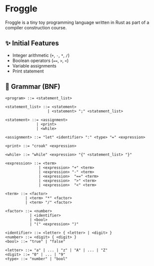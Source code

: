 # Froggle

Froggle is a tiny toy programming language written in Rust as part of a compiler construction course.

## ✨ Initial Features

- Integer arithmetic (`+`, `-`, `*`, `/`)
- Boolean operators (`==`, `>`, `<`)
- Variable assignments
- Print statement

## 🔣 Grammar (BNF)

```bnf
<program> ::= <statement_list>

<statement_list> ::= <statement>
                   | <statement> ";" <statement_list>

<statement> ::= <assignment>
              | <print>
              | <while>

<assignment> ::= "let" <identifier> ":" <type> "=" <expression>

<print> ::= "croak" <expression>

<while> ::= "while" <expression> "{" <statement_list> "}"

<expression> ::= <term>
               | <expression> "+" <term>
               | <expression> "-" <term>
               | <expression>  "==" <term>
               | <expression>  ">" <term>
               | <expression>  "<" <term>               

<term> ::= <factor>
         | <term> "*" <factor>
         | <term> "/" <factor>

<factor> ::= <number>
           | <identifier>
           | <bool>
           | "(" <expression> ")"

<identifier> ::= <letter> { <letter> | <digit> }
<number> ::= <digit> { <digit> }
<bool> ::= "true" | "false"

<letter> ::= "a" | ... | "z" | "A" | ... | "Z"
<digit> ::= "0" | ... | "9"
<type> ::= "number" | "bool"
```